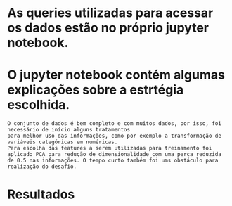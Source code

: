 # As queries utilizadas para acessar os dados estão no próprio jupyter notebook.
# O jupyter notebook contém algumas explicações sobre a estrtégia escolhida.

    O conjunto de dados é bem completo e com muitos dados, por isso, foi necessário de início alguns tratamentos
    para melhor uso das informações, como por exemplo a transformação de variáveis categóricas em numéricas.
    Para escolha das features a serem utilizadas para treinamento foi aplicado PCA para redução de dimensionalidade com uma perca reduzida de 0.5 nas informações. O tempo curto também foi ums obstáculo para realização do desafio.

# Resultados



